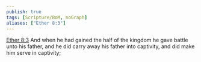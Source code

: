 ```yaml
---
publish: true
tags: [Scripture/BoM, noGraph]
aliases: ["Ether 8:3"]
---
```

[Ether 8:3](https://churchofjesuschrist.org/study/scriptures/bofm/ether/8?lang=eng&id=p3#p3) And when he had gained the half of the kingdom he gave battle unto his father, and he did carry away his father into captivity, and did make him serve in captivity;
